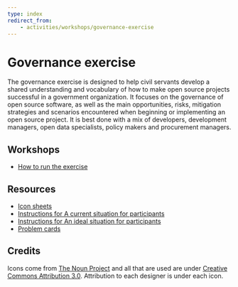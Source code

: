 ```yaml
---
type: index
redirect_from:
    - activities/workshops/governance-exercise
---
```


# Governance exercise

The governance exercise is designed to help civil servants develop a shared understanding and vocabulary of how to make open source projects successful in a government organization. It focuses on the governance of open source software, as well as the main opportunities, risks, mitigation strategies and scenarios encountered when beginning or implementing an open source project. It is best done with a mix of developers, development managers, open data specialists, policy makers and procurement managers.

## Workshops

* [How to run the exercise](run-governance-exercise.md)

## Resources

* [Icon sheets](governance-exercise-icons.pdf)
* [Instructions for A current situation for participants](governance-exercise-instructions-1.odt)
* [Instructions for An ideal situation for participants](governance-exercise-instructions-2.odt)
* [Problem cards](governance-exercise-problem-cards.pdf)

## Credits

Icons come from [The Noun Project](https://thenounproject.com/) and all that are used are under [Creative Commons Attribution 3.0](https://creativecommons.org/licenses/by/3.0/us/legalcode). Attribution to each designer is under each icon.
